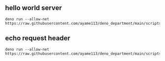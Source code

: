 ## hello world server
```
deno run --allow-net https://raw.githubusercontent.com/ayame113/deno_department/main/scripts/hello_world_server.js
```

## echo request header
```
deno run --allow-net https://raw.githubusercontent.com/ayame113/deno_department/main/scripts/echo_header_server.js
```
